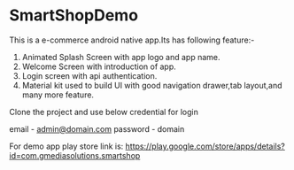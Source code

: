 # SmartShopDemo
This is a e-commerce android native app.Its has following feature:-
1. Animated Splash Screen with app logo and app name.
2. Welcome Screen with introduction of app.
3. Login screen with api authentication.
4. Material kit used to build UI with good navigation drawer,tab layout,and many more feature.

Clone the project and use below credential for login

email - admin@domain.com
password - domain

For demo app play store link is:
https://play.google.com/store/apps/details?id=com.gmediasolutions.smartshop
